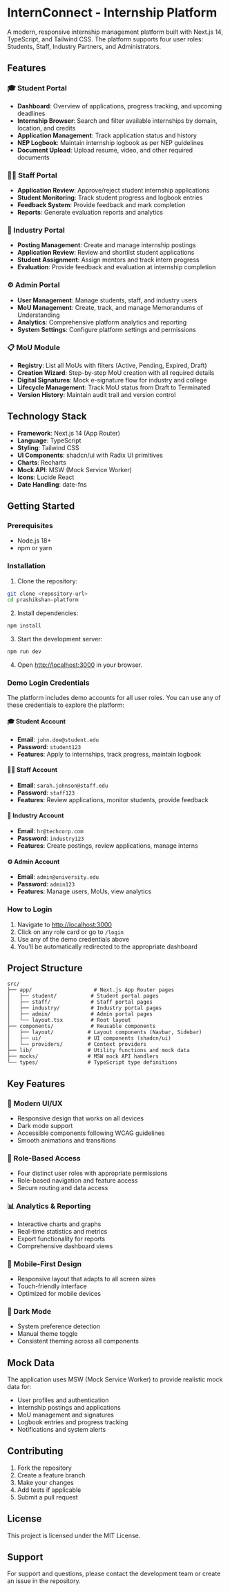 # InternConnect - Internship Platform

A modern, responsive internship management platform built with Next.js 14, TypeScript, and Tailwind CSS. The platform supports four user roles: Students, Staff, Industry Partners, and Administrators.

## Features

### 🎓 Student Portal
- **Dashboard**: Overview of applications, progress tracking, and upcoming deadlines
- **Internship Browser**: Search and filter available internships by domain, location, and credits
- **Application Management**: Track application status and history
- **NEP Logbook**: Maintain internship logbook as per NEP guidelines
- **Document Upload**: Upload resume, video, and other required documents

### 👨‍🏫 Staff Portal
- **Application Review**: Approve/reject student internship applications
- **Student Monitoring**: Track student progress and logbook entries
- **Feedback System**: Provide feedback and mark completion
- **Reports**: Generate evaluation reports and analytics

### 🏢 Industry Portal
- **Posting Management**: Create and manage internship postings
- **Application Review**: Review and shortlist student applications
- **Student Assignment**: Assign mentors and track intern progress
- **Evaluation**: Provide feedback and evaluation at internship completion

### ⚙️ Admin Portal
- **User Management**: Manage students, staff, and industry users
- **MoU Management**: Create, track, and manage Memorandums of Understanding
- **Analytics**: Comprehensive platform analytics and reporting
- **System Settings**: Configure platform settings and permissions

### 📋 MoU Module
- **Registry**: List all MoUs with filters (Active, Pending, Expired, Draft)
- **Creation Wizard**: Step-by-step MoU creation with all required details
- **Digital Signatures**: Mock e-signature flow for industry and college
- **Lifecycle Management**: Track MoU status from Draft to Terminated
- **Version History**: Maintain audit trail and version control

## Technology Stack

- **Framework**: Next.js 14 (App Router)
- **Language**: TypeScript
- **Styling**: Tailwind CSS
- **UI Components**: shadcn/ui with Radix UI primitives
- **Charts**: Recharts
- **Mock API**: MSW (Mock Service Worker)
- **Icons**: Lucide React
- **Date Handling**: date-fns

## Getting Started

### Prerequisites
- Node.js 18+ 
- npm or yarn

### Installation

1. Clone the repository:
```bash
git clone <repository-url>
cd prashikshan-platform
```

2. Install dependencies:
```bash
npm install
```

3. Start the development server:
```bash
npm run dev
```

4. Open [http://localhost:3000](http://localhost:3000) in your browser.

### Demo Login Credentials

The platform includes demo accounts for all user roles. You can use any of these credentials to explore the platform:

#### 🎓 Student Account
- **Email**: `john.doe@student.edu`
- **Password**: `student123`
- **Features**: Apply to internships, track progress, maintain logbook

#### 👨‍🏫 Staff Account  
- **Email**: `sarah.johnson@staff.edu`
- **Password**: `staff123`
- **Features**: Review applications, monitor students, provide feedback

#### 🏢 Industry Account
- **Email**: `hr@techcorp.com`
- **Password**: `industry123`
- **Features**: Create postings, review applications, manage interns

#### ⚙️ Admin Account
- **Email**: `admin@university.edu`
- **Password**: `admin123`
- **Features**: Manage users, MoUs, view analytics

### How to Login

1. Navigate to [http://localhost:3000](http://localhost:3000)
2. Click on any role card or go to `/login`
3. Use any of the demo credentials above
4. You'll be automatically redirected to the appropriate dashboard

## Project Structure

```
src/
├── app/                    # Next.js App Router pages
│   ├── student/           # Student portal pages
│   ├── staff/             # Staff portal pages
│   ├── industry/          # Industry portal pages
│   ├── admin/             # Admin portal pages
│   └── layout.tsx         # Root layout
├── components/            # Reusable components
│   ├── layout/           # Layout components (Navbar, Sidebar)
│   ├── ui/               # UI components (shadcn/ui)
│   └── providers/        # Context providers
├── lib/                  # Utility functions and mock data
├── mocks/                # MSW mock API handlers
└── types/                # TypeScript type definitions
```

## Key Features

### 🎨 Modern UI/UX
- Responsive design that works on all devices
- Dark mode support
- Accessible components following WCAG guidelines
- Smooth animations and transitions

### 🔐 Role-Based Access
- Four distinct user roles with appropriate permissions
- Role-based navigation and feature access
- Secure routing and data access

### 📊 Analytics & Reporting
- Interactive charts and graphs
- Real-time statistics and metrics
- Export functionality for reports
- Comprehensive dashboard views

### 📱 Mobile-First Design
- Responsive layout that adapts to all screen sizes
- Touch-friendly interface
- Optimized for mobile devices

### 🌙 Dark Mode
- System preference detection
- Manual theme toggle
- Consistent theming across all components

## Mock Data

The application uses MSW (Mock Service Worker) to provide realistic mock data for:
- User profiles and authentication
- Internship postings and applications
- MoU management and signatures
- Logbook entries and progress tracking
- Notifications and system alerts

## Contributing

1. Fork the repository
2. Create a feature branch
3. Make your changes
4. Add tests if applicable
5. Submit a pull request

## License

This project is licensed under the MIT License.

## Support

For support and questions, please contact the development team or create an issue in the repository.